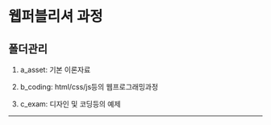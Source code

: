 # 웹퍼블리셔 과정

## 폴더관리

1. a_asset: 기본 이론자료

2. b_coding: html/css/js등의 웹프로그래밍과정

3. c_exam: 디자인 및 코딩등의 예제

---

